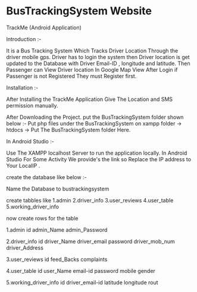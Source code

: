# BusTrackingSystem Website
 
TrackMe (Android Application)

Introduction :-

It is a Bus Tracking System Which Tracks Driver Location Through the driver mobile gps.
Driver has to login the system then Driver location is get updated to the Database with Driver Email-ID , longitude and latitude.
Then Passenger can View Driver location In Google Map View After Login if Passenger is not Registered They must Register first.

Installation :-

After Installing the TrackMe Application Give The Location and SMS permission manually.



After Downloading the Project.
put the BusTrackingSystem folder shown below :-
Put php files under the BusTrackingSystem on xampp folder -> htdocs -> Put The BusTrackingSystem folder Here.

In Android Studio :-

Use The XAMPP localhost Server to run the application locally.
In Android Studio For Some Activity We provide's the link so Replace the IP address to Your LocalIP .


create the database like below :-

Name the Database to bustrackingsystem

create tabbles like 
1.admin
2.driver_info
3.user_reviews
4.user_table
5.working_driver_info

now create rows for the table

1.admin
id	admin_Name admin_Password

2.driver_info
id	driver_Name	driver_email	password	driver_mob_num	driver_Address

3.user_reviews
id	feed_Backs	complaints

4.user_table
id	user_Name email-id	password	mobile	gender

5.working_driver_info
id	driver_email-id	latitude	longitude	rout





